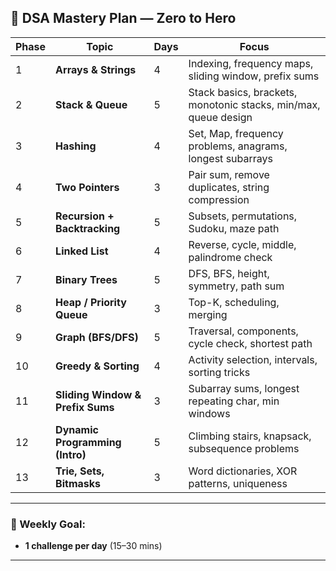 ## 🧭 **DSA Mastery Plan — Zero to Hero**

| Phase | Topic                            | Days | Focus                                                           |
| ----- | -------------------------------- | ---- | --------------------------------------------------------------- |
| 1     | **Arrays & Strings**             | 4    | Indexing, frequency maps, sliding window, prefix sums           |
| 2     | **Stack & Queue**                | 5    | Stack basics, brackets, monotonic stacks, min/max, queue design |
| 3     | **Hashing**                      | 4    | Set, Map, frequency problems, anagrams, longest subarrays       |
| 4     | **Two Pointers**                 | 3    | Pair sum, remove duplicates, string compression                 |
| 5     | **Recursion + Backtracking**     | 5    | Subsets, permutations, Sudoku, maze path                        |
| 6     | **Linked List**                  | 4    | Reverse, cycle, middle, palindrome check                        |
| 7     | **Binary Trees**                 | 5    | DFS, BFS, height, symmetry, path sum                            |
| 8     | **Heap / Priority Queue**        | 3    | Top-K, scheduling, merging                                      |
| 9     | **Graph (BFS/DFS)**              | 5    | Traversal, components, cycle check, shortest path               |
| 10    | **Greedy & Sorting**             | 4    | Activity selection, intervals, sorting tricks                   |
| 11    | **Sliding Window & Prefix Sums** | 3    | Subarray sums, longest repeating char, min windows              |
| 12    | **Dynamic Programming (Intro)**  | 5    | Climbing stairs, knapsack, subsequence problems                 |
| 13    | **Trie, Sets, Bitmasks**         | 3    | Word dictionaries, XOR patterns, uniqueness                     |

---

### 🎯 Weekly Goal:

* **1 challenge per day** (15–30 mins)
---